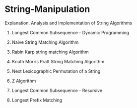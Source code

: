 # String-Manipulation
Explanation, Analysis and Implementation of String Algorithms

1. Longest Common Subsequence - Dynamic Programming

2. Naive String Matching Algorithm

3. Rabin Karp string matching Algorithm

4. Knuth Morris Pratt String Matching Algorithm

5. Next Lexicographic Permutation of a String

6. Z Algorithm

7. Longest Common Subsequence - Resursive

8. Longest Prefix Matching
